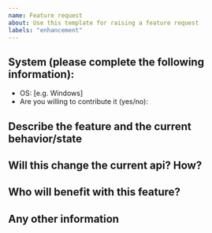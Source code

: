 ```yaml
---
name: Feature request
about: Use this template for raising a feature request
labels: "enhancement"
---
```


## System (please complete the following information):

- OS: [e.g. Windows]
- Are you willing to contribute it (yes/no):

## Describe the feature and the current behavior/state

## Will this change the current api? How?

## Who will benefit with this feature?

## Any other information
